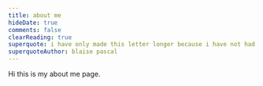 ```yaml
---
title: about me
hideDate: true
comments: false
clearReading: true
superquote: i have only made this letter longer because i have not had the time to make it shorter.
superquoteAuthor: blaise pascal
---
```


Hi this is my about me page.